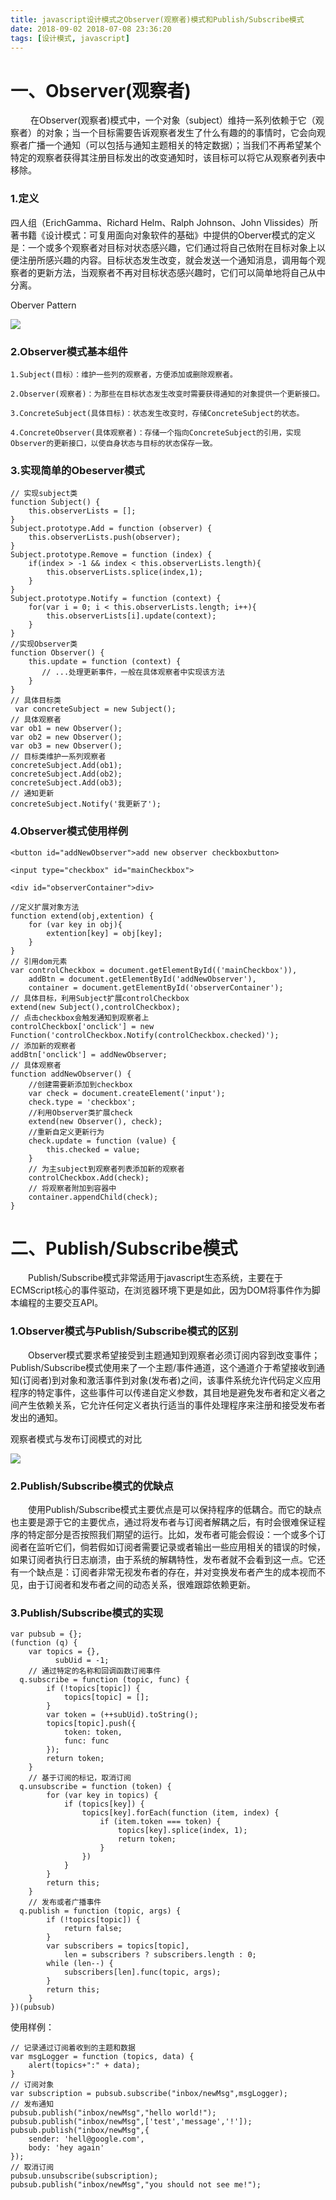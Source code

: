 ```yaml
---
title: javascript设计模式之Observer(观察者)模式和Publish/Subscribe模式
date: 2018-09-02 2018-07-08 23:36:20
tags: [设计模式, javascript]
---
```


# 一、Observer(观察者)

&emsp;&emsp; 在Observer(观察者)模式中，一个对象（subject）维持一系列依赖于它（观察者）的对象；当一个目标需要告诉观察者发生了什么有趣的的事情时，它会向观察者广播一个通知（可以包括与通知主题相关的特定数据）；当我们不再希望某个特定的观察者获得其注册目标发出的改变通知时，该目标可以将它从观察者列表中移除。

<!--more-->

### 1.定义

四人组（ErichGamma、Richard Helm、Ralph Johnson、John Vlissides）所著书籍《设计模式：可复用面向对象软件的基础》中提供的Oberver模式的定义是：一个或多个观察者对目标对状态感兴趣，它们通过将自己依附在目标对象上以便注册所感兴趣的内容。目标状态发生改变，就会发送一个通知消息，调用每个观察者的更新方法，当观察者不再对目标状态感兴趣时，它们可以简单地将自己从中分离。

Oberver Pattern

![](/images/28.jpeg)

### 2.Observer模式基本组件

```
1.Subject(目标）：维护一些列的观察者，方便添加或删除观察者。

2.Observer(观察者)：为那些在目标状态发生改变时需要获得通知的对象提供一个更新接口。

3.ConcreteSubject(具体目标)：状态发生改变时，存储ConcreteSubject的状态。

4.ConcreteObserver(具体观察者)：存储一个指向ConcreteSubject的引用，实现Observer的更新接口，以使自身状态与目标的状态保存一致。
```

### 3.实现简单的Obeserver模式

```
// 实现subject类
function Subject() {
    this.observerLists = [];
}
Subject.prototype.Add = function (observer) {
    this.observerLists.push(observer);
}
Subject.prototype.Remove = function (index) {
    if(index > -1 && index < this.observerLists.length){
        this.observerLists.splice(index,1);
    }
}
Subject.prototype.Notify = function (context) {
    for(var i = 0; i < this.observerLists.length; i++){
        this.observerLists[i].update(context);
    }
}
//实现Observer类
function Observer() {
    this.update = function (context) {
       // ...处理更新事件，一般在具体观察者中实现该方法
    }
}
// 具体目标类
 var concreteSubject = new Subject();
// 具体观察者
var ob1 = new Observer();
var ob2 = new Observer();
var ob3 = new Observer();
// 目标类维护一系列观察者
concreteSubject.Add(ob1);
concreteSubject.Add(ob2);
concreteSubject.Add(ob3);
// 通知更新
concreteSubject.Notify('我更新了');
```

### 4.Observer模式使用样例

```
<button id="addNewObserver">add new observer checkboxbutton>

<input type="checkbox" id="mainCheckbox">

<div id="observerContainer">div>
```

```
//定义扩展对象方法
function extend(obj,extention) {
    for (var key in obj){
        extention[key] = obj[key];
    }
}
// 引用dom元素
var controlCheckbox = document.getElementById(('mainCheckbox')),
    addBtn = document.getElementById('addNewObserver'),
    container = document.getElementById('observerContainer');
// 具体目标，利用Subject扩展controlCheckbox
extend(new Subject(),controlCheckbox);
// 点击checkbox会触发通知到观察者上
controlCheckbox['onclick'] = new Function('controlCheckbox.Notify(controlCheckbox.checked)');
// 添加新的观察者
addBtn['onclick'] = addNewObserver;
// 具体观察者
function addNewObserver() {
    //创建需要新添加到checkbox
    var check = document.createElement('input');
    check.type = 'checkbox';
    //利用Observer类扩展check
    extend(new Observer(), check);
    //重新自定义更新行为
    check.update = function (value) {
        this.checked = value;
    }
    // 为主subject到观察者列表添加新的观察者
    controlCheckbox.Add(check);
    // 将观察者附加到容器中
    container.appendChild(check);
}
```

# 二、Publish/Subscribe模式

&emsp;&emsp;Publish/Subscribe模式非常适用于javascript生态系统，主要在于ECMScript核心的事件驱动，在浏览器环境下更是如此，因为DOM将事件作为脚本编程的主要交互API。

### 1.Observer模式与Publish/Subscribe模式的区别

&emsp;&emsp;Observer模式要求希望接受到主题通知到观察者必须订阅内容到改变事件；Publish/Subscribe模式使用来了一个主题/事件通道，这个通道介于希望接收到通知(订阅者)到对象和激活事件到对象(发布者)之间，该事件系统允许代码定义应用程序的特定事件，这些事件可以传递自定义参数，其目地是避免发布者和定义者之间产生依赖关系，它允许任何定义者执行适当的事件处理程序来注册和接受发布者发出的通知。

观察者模式与发布订阅模式的对比

![](/images/29.jpeg)

### 2.Publish/Subscribe模式的优缺点

&emsp;&emsp;使用Publish/Subscribe模式主要优点是可以保持程序的低耦合。而它的缺点也主要是源于它的主要优点，通过将发布者与订阅者解耦之后，有时会很难保证程序的特定部分是否按照我们期望的运行。比如，发布者可能会假设：一个或多个订阅者在监听它们，倘若假如订阅者需要记录或者输出一些应用相关的错误的时候，如果订阅者执行日志崩溃，由于系统的解耦特性，发布者就不会看到这一点。它还有一个缺点是：订阅者非常无视发布者的存在，并对变换发布者产生的成本视而不见，由于订阅者和发布者之间的动态关系，很难跟踪依赖更新。

### 3.Publish/Subscribe模式的实现

```
var pubsub = {};
(function (q) {
    var topics = {},
          subUid = -1;
    // 通过特定的名称和回调函数订阅事件
  q.subscribe = function (topic, func) {
        if (!topics[topic]) {
            topics[topic] = [];
        }
        var token = (++subUid).toString();
        topics[topic].push({
            token: token,
            func: func
        });
        return token;
    }
    // 基于订阅的标记，取消订阅
  q.unsubscribe = function (token) {
        for (var key in topics) {
            if (topics[key]) {
                topics[key].forEach(function (item, index) {
                    if (item.token === token) {
                        topics[key].splice(index, 1);
                        return token;
                    }
                })
            }
        }
        return this;
    }
    // 发布或者广播事件
  q.publish = function (topic, args) {
        if (!topics[topic]) {
            return false;
        }
        var subscribers = topics[topic],
            len = subscribers ? subscribers.length : 0;
        while (len--) {
            subscribers[len].func(topic, args);
        }
        return this;
    }
})(pubsub)
```

使用样例：

```
// 记录通过订阅着收到的主题和数据
var msgLogger = function (topics, data) {
    alert(topics+":" + data);
}
// 订阅对象
var subscription = pubsub.subscribe("inbox/newMsg",msgLogger);
// 发布通知
pubsub.publish("inbox/newMsg","hello world!");
pubsub.publish("inbox/newMsg",['test','message','!']);
pubsub.publish("inbox/newMsg",{
    sender: 'hell@google.com',
    body: 'hey again'
});
// 取消订阅
pubsub.unsubscribe(subscription);
pubsub.publish("inbox/newMsg","you should not see me!");
```